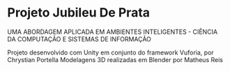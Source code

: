 # Projeto Jubileu De Prata
UMA ABORDAGEM APLICADA EM AMBIENTES INTELIGENTES - CIÊNCIA DA COMPUTAÇÃO E SISTEMAS DE INFORMAÇÃO

Projeto desenvolvido com Unity em conjunto do framework Vuforia, por Chrystian Portella
Modelagens 3D realizadas em Blender por Matheus Reis